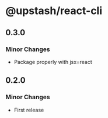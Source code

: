 # @upstash/react-cli

## 0.3.0

### Minor Changes

- Package properly with jsx=react

## 0.2.0

### Minor Changes

- First release
